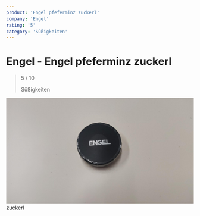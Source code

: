```yaml
---
product: 'Engel pfeferminz zuckerl'
company: 'Engel'
rating: '5'
category: 'Süßigkeiten'
---
```


# Engel - Engel pfeferminz zuckerl
>
> 5 / 10
>
> Süßigkeiten

![Engel pfeferminz zuckerl](./assets/engel-engel-pfeferminz-zuckerl-8791624b-7e13-4b38-85e9-551351064fec.jpg)
zuckerl

